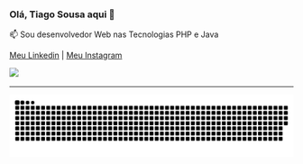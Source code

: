 ### Olá, Tiago Sousa aqui 👋

📫 Sou desenvolvedor Web nas Tecnologias PHP e Java

<a href="https://www.linkedin.com/in/tiagosousaweb/" target="new">Meu Linkedin</a> | <a href="https://www.instagram.com/in/tiagosousaweb/" target="new">Meu Instagram</a>

<div>
  <a href="https://github.com/tiagosousaweb/"> 
    <img src="https://github-readme-stats.vercel.app/api?username=tiagosousaweb&show_icons=true&theme=dracula&include_all_commits=true&count_private=true"/>
</div>
  
  <hr/>
  
  
 
  ![Snake animation](https://github.com/tiagosousaweb/tiagosousaweb/blob/main/github-user-contribution.svg)
 
